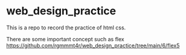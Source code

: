 # web_design_practice  
This is a repo to record the practice of html css.  
  
There are some important concept such as flex  
https://github.com/rgmmmt4r/web_design_practice/tree/main/6/flex5
